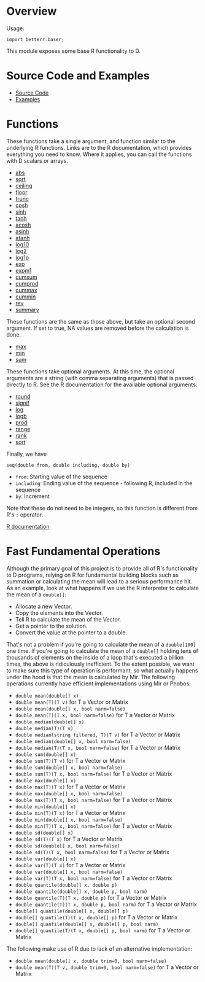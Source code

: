 # Overview

Usage:

```
import betterr.baser;
```

This module exposes some base R functionality to D.

# Source Code and Examples

- [Source Code](https://github.com/bachmeil/betterr/blob/main/baser.d)
- [Examples](https://github.com/bachmeil/betterr/blob/main/testing/testbase.d)

# Functions

These functions take a single argument, and function similar to the underlying R functions. Links are to the R documentation, which provides everything you need to know. Where it applies, you can call the functions with D scalars or arrays.

- [abs](https://web.mit.edu/r/current/lib/R/library/base/html/MathFun.html)
- [sqrt](https://web.mit.edu/r/current/lib/R/library/base/html/MathFun.html)
- [ceiling](https://web.mit.edu/r/current/lib/R/library/base/html/Round.html)
- [floor](https://web.mit.edu/r/current/lib/R/library/base/html/Round.html)
- [trunc](https://web.mit.edu/r/current/lib/R/library/base/html/Round.html)
- [cosh](https://web.mit.edu/r/current/lib/R/library/base/html/Hyperbolic.html)
- [sinh](https://web.mit.edu/r/current/lib/R/library/base/html/Hyperbolic.html)
- [tanh](https://web.mit.edu/r/current/lib/R/library/base/html/Hyperbolic.html)
- [acosh](https://web.mit.edu/r/current/lib/R/library/base/html/Hyperbolic.html)
- [asinh](https://web.mit.edu/r/current/lib/R/library/base/html/Hyperbolic.html)
- [atanh](https://web.mit.edu/r/current/lib/R/library/base/html/Hyperbolic.html)
- [log10](https://web.mit.edu/r/current/lib/R/library/base/html/Log.html)
- [log2](https://web.mit.edu/r/current/lib/R/library/base/html/Log.html)
- [log1p](https://web.mit.edu/r/current/lib/R/library/base/html/Log.html)
- [exp](https://web.mit.edu/r/current/lib/R/library/base/html/Log.html)
- [expm1](https://web.mit.edu/r/current/lib/R/library/base/html/Log.html)
- [cumsum](https://web.mit.edu/r/current/lib/R/library/base/html/cumsum.html)
- [cumprod](https://web.mit.edu/r/current/lib/R/library/base/html/cumsum.html)
- [cummax](https://web.mit.edu/r/current/lib/R/library/base/html/cumsum.html)
- [cummin](https://web.mit.edu/r/current/lib/R/library/base/html/cumsum.html)
- [rev](https://web.mit.edu/r/current/lib/R/library/base/html/rev.html)
- [summary](https://web.mit.edu/r/current/lib/R/library/base/html/summary.html)

These functions are the same as those above, but take an optional second argument. If set to true, NA values are removed before the calculation is done.

- [max](https://web.mit.edu/r/current/lib/R/library/base/html/Extremes.html)
- [min](https://web.mit.edu/r/current/lib/R/library/base/html/Extremes.html)
- [sum](https://web.mit.edu/r/current/lib/R/library/base/html/Extremes.html)

These functions take optional arguments. At this time, the optional arguments are a string (with comma separating arguments) that is passed directly to R. See the R documentation for the available optional arguments.

- [round](https://web.mit.edu/r/current/lib/R/library/base/html/Round.html)
- [signif](https://web.mit.edu/r/current/lib/R/library/base/html/Round.html)
- [log](https://web.mit.edu/r/current/lib/R/library/base/html/Log.html)
- [logb](https://web.mit.edu/r/current/lib/R/library/base/html/Log.html)
- [prod](https://web.mit.edu/r/current/lib/R/library/base/html/prod.html)
- [range](https://web.mit.edu/r/current/lib/R/library/base/html/range.html)
- [rank](https://web.mit.edu/r/current/lib/R/library/base/html/rank.html)
- [sort](https://web.mit.edu/r/current/lib/R/library/base/html/sort.html)

Finally, we have

`seq(double from, double including, double by)`

- `from`: Starting value of the sequence
- `including`: Ending value of the sequence - following R, included in the sequence
- `by`: Increment

Note that these do not need to be integers, so this function is different from R's `:` operator.

[R documentation](https://web.mit.edu/r/current/lib/R/library/base/html/seq.html)

# Fast Fundamental Operations

Although the primary goal of this project is to provide all of R's functionality to D programs, relying on R for fundamental building blocks such as summation or calculating the mean will lead to a serious performance hit. As an example, look at what happens if we use the R interpreter to calculate the mean of a `double[]`:

- Allocate a new Vector.
- Copy the elements into the Vector.
- Tell R to calculate the mean of the Vector.
- Get a pointer to the solution.
- Convert the value at the pointer to a double.

That's not a problem if you're going to calculate the mean of a `double[100]` one time. If you're going to calculate the mean of a `double[]` holding tens of thousands of elements on the inside of a loop that's executed a billion times, the above is ridiculously inefficient. To the extent possible, we want to make sure this type of operation is performant, so what actually happens under the hood is that the mean is calculated by Mir. The following operations currently have efficient implementations using Mir or Phobos:

- `double mean(double[] x)`
- `double mean(T)(T v)` for T a Vector or Matrix
- `double mean(double[] x, bool narm=false)`
- `double mean(T)(T x, bool narm=false)` for T a Vector or Matrix
- `double median(double[] x)`
- `double median(T)(T v)`
- `double median(string filtered, T)(T v)` for T a Vector or Matrix
- `double median(double[] x, bool narm=false)`
- `double median(T)(T x, bool narm=false)` for T a Vector or Matrix
- `double sum(double[] x)`
- `double sum(T)(T v)` for T a Vector or Matrix
- `double sum(double[] x, bool narm=false)`
- `double sum(T)(T x, bool narm=false)` for T a Vector or Matrix
- `double max(double[] x)`
- `double max(T)(T x)` for T a Vector or Matrix
- `double max(double[] x, bool narm=false)`
- `double max(T)(T x, bool narm=false)` for T a Vector or Matrix
- `double min(double[] x)`
- `double min(T)(T x)` for T a Vector or Matrix
- `double min(double[] x, bool narm=false)`
- `double min(T)(T x, bool narm=false)` for T a Vector or Matrix
- `double sd(double[] x)`
- `double sd(T)(T x)` for T a Vector or Matrix
- `double sd(double[] x, bool narm=false)`
- `double sd(T)(T x, bool narm=false)` for T a Vector or Matrix
- `double var(double[] x)`
- `double var(T)(T x)` for T a Vector or Matrix
- `double var(double[] x, bool narm=false)`
- `double var(T)(T x, bool narm=false)` for T a Vector or Matrix
- `double quantile(double[] x, double p)` 
- `double quantile(double[] x, double p, bool narm)`
- `double quantile(T)(T x, double p)` for T a Vector or Matrix
- `double quantile(T)(T x, double p, bool narm)` for T a Vector or Matrix
- `double[] quantile(double[] x, double[] p)`
- `double[] quantile(T)(T x, double[] p)` for T a Vector or Matrix
- `double[] quantile(double[] x, double[] p, bool narm)`
- `double[] quantile(T)(T x, double[] p, bool narm)` for T a Vector or Matrix

The following make use of R due to lack of an alternative implementation:

- `double mean(double[] x, double trim=0, bool narm=false)`
- `double mean(T)(T v, double trim=0, bool narm=false)` for T a Vector or Matrix

